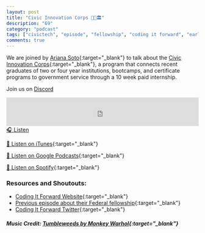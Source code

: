 ```yaml
---
layout: post
title: "Civic Innovation Corps 👩‍💻🏛️"
description: "69"
category: "podcast"
tags: ["civictech", "episode", "fellowship", "coding it forward", "early career"]
comments: true
---
```


We are joined by [Ariana Soto](https://twitter.com/arianaosoto){:target="_blank"} to talk about the [Civic Innovation Corps](https://www.codingitforward.com/corps){:target="_blank"}, a program that connects recent graduates of two or four year institutions, bootcamps, and certificate programs to government service through a 10 week paid internship. 

Join us on [Discord](https://discord.gg/hECzBJh)

<iframe width="100%" height="75" scrolling="no" frameborder="no" allow="autoplay" src="https://w.soundcloud.com/player/?url=https%3A//api.soundcloud.com/tracks/1174537696%3Fsecret_token%3Ds-T3AJKpMdpBa&color=%23ff5500&auto_play=false&hide_related=false&show_comments=true&show_user=true&show_reposts=false&show_teaser=true&visual=true"></iframe>
<a href="https://soundcloud.com/user-227289754/69-civic-innovation-corps/" target="_blank">🎧 Listen</a>

[📱 Listen on iTunes](https://itunes.apple.com/us/podcast/civic-tech-chat/id1350640468?mt=2){:target="_blank"}

[📱 Listen on Google Podcasts](https://podcasts.google.com/feed/aHR0cDovL2ZlZWRzLnNvdW5kY2xvdWQuY29tL3VzZXJzL3NvdW5kY2xvdWQ6dXNlcnM6Mzg4NTYyNjc2L3NvdW5kcy5yc3M?sa=X&ved=2ahUKEwjTu5ay5bHwAhUbUc0KHXJEA1UQ9sEGegQIARAC){:target="_blank"}

[📱 Listen on Spotify](https://open.spotify.com/show/1kbwPAi4thGOU43xFkehgT){:target="_blank"}

### Resources and Shoutouts:
- [Coding It Forward Website](https://www.codingitforward.com){:target="_blank"}
- [Previous episode about their Federal fellowship](https://civictech.chat/2018/08/coding-it-forward-civic-technology-fellowship){:target="_blank"}
- [Coding It Forward Twitter](https://twitter.com/CodingItForward){:target="_blank"}



##### Music Credit: [Tumbleweeds by Monkey Warhol](http://freemusicarchive.org/music/Monkey_Warhol/Lonely_Hearts_Challenge/Monkey_Warhol_-_Tumbleweeds){:target="_blank"}

